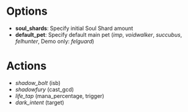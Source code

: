 

# Options
  * **soul_shards**: Specify initial Soul Shard amount
  * **default_pet**: Specify default main pet (_imp_, _voidwalker_, _succubus_, _felhunter_, Demo only: _felguard_)

# Actions
  * _shadow\_bolt_ (isb)
  * _shadowfury_ (cast\_gcd)
  * _life\_tap_ (mana\_percentage, trigger)
  * _dark\_intent_ (target)